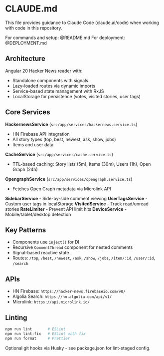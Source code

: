 # CLAUDE.md

This file provides guidance to Claude Code (claude.ai/code) when working with code in this repository.

For commands and setup: @README.md
For deployment: @DEPLOYMENT.md

## Architecture

Angular 20 Hacker News reader with:

- Standalone components with signals
- Lazy-loaded routes via dynamic imports
- Service-based state management with RxJS
- LocalStorage for persistence (votes, visited stories, user tags)

## Core Services

**HackernewsService** (`src/app/services/hackernews.service.ts`)

- HN Firebase API integration
- All story types (top, best, newest, ask, show, jobs)
- Items and user data

**CacheService** (`src/app/services/cache.service.ts`)

- TTL-based caching: Story lists (5m), Items (30m), Users (1h), Open Graph (24h)

**OpengraphService** (`src/app/services/opengraph.service.ts`)

- Fetches Open Graph metadata via Microlink API

**SidebarService** - Side-by-side comment viewing
**UserTagsService** - Custom user tags in localStorage
**VisitedService** - Track read/unread stories
**RateLimiter** - Prevent API limit hits
**DeviceService** - Mobile/tablet/desktop detection

## Key Patterns

- Components use `inject()` for DI
- Recursive `CommentThread` component for nested comments
- Signal-based reactive state
- Routes: `/top`, `/best`, `/newest`, `/ask`, `/show`, `/jobs`, `/item/:id`, `/user/:id`, `/search`

## APIs

- HN Firebase: `https://hacker-news.firebaseio.com/v0/`
- Algolia Search: `https://hn.algolia.com/api/v1/`
- Microlink: `https://api.microlink.io/`

## Linting

```bash
npm run lint       # ESLint
npm run lint:fix   # ESLint with fix
npm run format     # Prettier
```

Optional git hooks via Husky - see package.json for lint-staged config.
